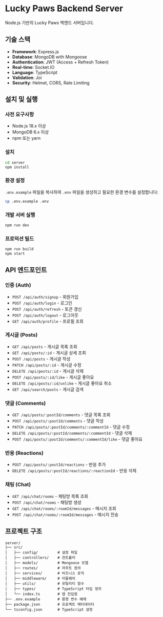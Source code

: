 # Lucky Paws Backend Server

Node.js 기반의 Lucky Paws 백엔드 서버입니다.

## 기술 스택

- **Framework**: Express.js
- **Database**: MongoDB with Mongoose
- **Authentication**: JWT (Access + Refresh Token)
- **Real-time**: Socket.IO
- **Language**: TypeScript
- **Validation**: Joi
- **Security**: Helmet, CORS, Rate Limiting

## 설치 및 실행

### 사전 요구사항

- Node.js 18.x 이상
- MongoDB 6.x 이상
- npm 또는 yarn

### 설치

```bash
cd server
npm install
```

### 환경 설정

`.env.example` 파일을 복사하여 `.env` 파일을 생성하고 필요한 환경 변수를 설정합니다:

```bash
cp .env.example .env
```

### 개발 서버 실행

```bash
npm run dev
```

### 프로덕션 빌드

```bash
npm run build
npm start
```

## API 엔드포인트

### 인증 (Auth)
- `POST /api/auth/signup` - 회원가입
- `POST /api/auth/login` - 로그인
- `POST /api/auth/refresh` - 토큰 갱신
- `POST /api/auth/logout` - 로그아웃
- `GET /api/auth/profile` - 프로필 조회

### 게시글 (Posts)
- `GET /api/posts` - 게시글 목록 조회
- `GET /api/posts/:id` - 게시글 상세 조회
- `POST /api/posts` - 게시글 작성
- `PATCH /api/posts/:id` - 게시글 수정
- `DELETE /api/posts/:id` - 게시글 삭제
- `POST /api/posts/:id/like` - 게시글 좋아요
- `DELETE /api/posts/:id/unlike` - 게시글 좋아요 취소
- `GET /api/search/posts` - 게시글 검색

### 댓글 (Comments)
- `GET /api/posts/:postId/comments` - 댓글 목록 조회
- `POST /api/posts/:postId/comments` - 댓글 작성
- `PATCH /api/posts/:postId/comments/:commentId` - 댓글 수정
- `DELETE /api/posts/:postId/comments/:commentId` - 댓글 삭제
- `POST /api/posts/:postId/comments/:commentId/like` - 댓글 좋아요

### 반응 (Reactions)
- `POST /api/posts/:postId/reactions` - 반응 추가
- `DELETE /api/posts/:postId/reactions/:reactionId` - 반응 삭제

### 채팅 (Chat)
- `GET /api/chat/rooms` - 채팅방 목록 조회
- `POST /api/chat/rooms` - 채팅방 생성
- `GET /api/chat/rooms/:roomId/messages` - 메시지 조회
- `POST /api/chat/rooms/:roomId/messages` - 메시지 전송

## 프로젝트 구조

```
server/
├── src/
│   ├── config/         # 설정 파일
│   ├── controllers/    # 컨트롤러
│   ├── models/         # Mongoose 모델
│   ├── routes/         # 라우트 정의
│   ├── services/       # 비즈니스 로직
│   ├── middleware/     # 미들웨어
│   ├── utils/          # 유틸리티 함수
│   ├── types/          # TypeScript 타입 정의
│   └── index.ts        # 앱 진입점
├── .env.example        # 환경 변수 예제
├── package.json        # 프로젝트 메타데이터
└── tsconfig.json       # TypeScript 설정
```